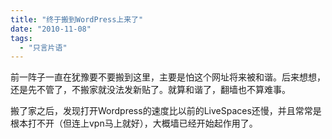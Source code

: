 ```yaml
---
title: "终于搬到WordPress上来了"
date: "2010-11-08"
tags: 
  - "只言片语"
---
```


前一阵子一直在犹豫要不要搬到这里，主要是怕这个网址将来被和谐。后来想想，还是先不管了，不搬家就没法发新贴了。就算和谐了，翻墙也不算难事。

搬了家之后，发现打开Wordpress的速度比以前的LiveSpaces还慢，并且常常是根本打不开（但连上vpn马上就好），大概墙已经开始起作用了。
